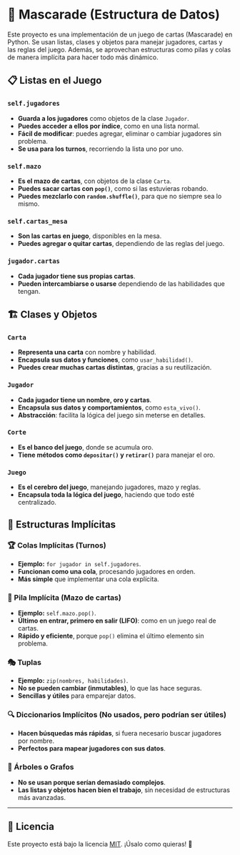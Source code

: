 # 🎴 Mascarade (Estructura de Datos)

Este proyecto es una implementación de un juego de cartas (Mascarade) en Python. Se usan listas, clases y objetos para manejar jugadores, cartas y las reglas del juego. Además, se aprovechan estructuras como pilas y colas de manera implícita para hacer todo más dinámico.

## 📋 Listas en el Juego

### `self.jugadores`
- **Guarda a los jugadores** como objetos de la clase `Jugador`.
- **Puedes acceder a ellos por índice**, como en una lista normal.
- **Fácil de modificar**: puedes agregar, eliminar o cambiar jugadores sin problema.
- **Se usa para los turnos**, recorriendo la lista uno por uno.

### `self.mazo`
- **Es el mazo de cartas**, con objetos de la clase `Carta`.
- **Puedes sacar cartas con `pop()`**, como si las estuvieras robando.
- **Puedes mezclarlo con `random.shuffle()`**, para que no siempre sea lo mismo.

### `self.cartas_mesa`
- **Son las cartas en juego**, disponibles en la mesa.
- **Puedes agregar o quitar cartas**, dependiendo de las reglas del juego.

### `jugador.cartas`
- **Cada jugador tiene sus propias cartas**.
- **Pueden intercambiarse o usarse** dependiendo de las habilidades que tengan.

## 🏗️ Clases y Objetos

### `Carta`
- **Representa una carta** con nombre y habilidad.
- **Encapsula sus datos y funciones**, como `usar_habilidad()`.
- **Puedes crear muchas cartas distintas**, gracias a su reutilización.

### `Jugador`
- **Cada jugador tiene un nombre, oro y cartas**.
- **Encapsula sus datos y comportamientos**, como `esta_vivo()`.
- **Abstracción**: facilita la lógica del juego sin meterse en detalles.

### `Corte`
- **Es el banco del juego**, donde se acumula oro.
- **Tiene métodos como `depositar()` y `retirar()`** para manejar el oro.

### `Juego`
- **Es el cerebro del juego**, manejando jugadores, mazo y reglas.
- **Encapsula toda la lógica del juego**, haciendo que todo esté centralizado.

## 🔄 Estructuras Implícitas

### 🏆 Colas Implícitas (Turnos)
- **Ejemplo:** `for jugador in self.jugadores`.
- **Funcionan como una cola**, procesando jugadores en orden.
- **Más simple** que implementar una cola explícita.

### 🎴 Pila Implícita (Mazo de cartas)
- **Ejemplo:** `self.mazo.pop()`.
- **Último en entrar, primero en salir (LIFO)**: como en un juego real de cartas.
- **Rápido y eficiente**, porque `pop()` elimina el último elemento sin problema.

### 🎭 Tuplas
- **Ejemplo:** `zip(nombres, habilidades)`.
- **No se pueden cambiar (inmutables)**, lo que las hace seguras.
- **Sencillas y útiles** para emparejar datos.

### 🔍 Diccionarios Implícitos (No usados, pero podrían ser útiles)
- **Hacen búsquedas más rápidas**, si fuera necesario buscar jugadores por nombre.
- **Perfectos para mapear jugadores con sus datos**.

### 🌳 Árboles o Grafos
- **No se usan porque serían demasiado complejos**.
- **Las listas y objetos hacen bien el trabajo**, sin necesidad de estructuras más avanzadas.

---

## 📜 Licencia
Este proyecto está bajo la licencia [MIT](LICENSE). ¡Úsalo como quieras! 🚀
